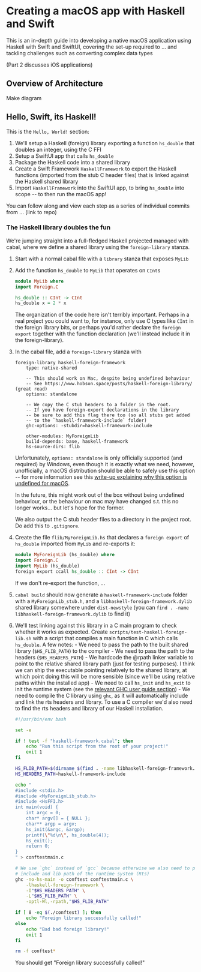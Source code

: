 # Creating a macOS app with Haskell and Swift

This is an in-depth guide into developing a native macOS application using
Haskell with Swift and SwiftUI, covering the set-up required to ... and tackling
challenges such as converting complex data types

(Part 2 discusses iOS applications)

## Overview of Architecture

Make diagram


## Hello, Swift, its Haskell!

This is the `Hello, World!` section:
1. We'll setup a Haskell (foreign) library exporting a function `hs_double` that
    doubles an integer, using the C FFI
2. Setup a SwiftUI app that calls `hs_double`
3. Package the Haskell code into a shared library
4. Create a Swift Framework `HaskellFramework` to export the Haskell functions
   (imported from the stub C header files) that is linked against the Haskell
   shared library
5. Import `HaskellFramework` into the SwiftUI app, to bring `hs_double` into
   scope -- to then run the macOS app!

You can follow along and view each step as a series of individual commits from ... (link to repo)

### The Haskell library doubles the fun

We're jumping straight into a full-fledged Haskell projected managed with cabal,
where we define a shared library using the `foreign-library` stanza.
1. Start with a normal cabal file with a `library` stanza that exposes `MyLib`
2. Add the function `hs_double` to `MyLib` that operates on `CInt`s
    ```haskell
    module MyLib where
    import Foreign.C

    hs_double :: CInt -> CInt
    hs_double x = 2 * x
    ```
    The organization of the code here isn't terribly important. Perhaps in a
    real project you could want to, for instance, only use C types like `CInt`
    in the foreign library bits, or perhaps you'd rather declare the `foreign
    export` together with the function declaration (we'll instead include it in
    the foreign-library).
2. In the cabal file, add a `foreign-library` stanza with
    ```cabal
    foreign-library haskell-foreign-framework
        type: native-shared

        -- This should work on Mac, despite being undefined behaviour
        -- See https://www.hobson.space/posts/haskell-foreign-library/ (great read)
        options: standalone

        -- We copy the C stub headers to a folder in the root.
        -- If you have foreign-export declarations in the library
        -- be sure to add this flag there too (so all stubs get added
        -- to the `haskell-framework-include` folder)
        ghc-options: -stubdir=haskell-framework-include

        other-modules: MyForeignLib
        build-depends: base, haskell-framework
        hs-source-dirs: flib
    ```
    Unfortunately, `options: standalone` is only officially supported (and
    required) by Windows, even though it is exactly what we need, however,
    unofficially, a macOS distribution should be able to safely use this option
    -- for more information see this [write-up explaining why this option is
    undefined for macOS](https://www.hobson.space/posts/haskell-foreign-library/).

    In the future, this might work out of the box without being undefined
    behaviour, or the behaviour on mac may have changed s.t. this no longer
    works... but let's hope for the former.

    We also output the C stub header files to a directory in the project root.
    Do add this to `.gitignore`.

3. Create the file `flib/MyForeignLib.hs` that declares a `foreign export` of
   `hs_double` imported from `MyLib` and re-exports it:
    ```haskell
    module MyForeignLib (hs_double) where
    import Foreign.C
    import MyLib (hs_double)
    foreign export ccall hs_double :: CInt -> CInt
    ```
    If we don't re-export the function, ...
4. `cabal build` should now generate a `haskell-framework-include` folder with a
   `MyForeignLib_stub.h`, and a `libhaskell-foreign-framework.dylib` shared library
   somewhere under `dist-newstyle` (you can `find . -name libhaskell-foreign-framework.dylib` to find it)
5. We'll test linking against this library in a C main program to check whether it works as expected.
    Create `scripts/test-haskell-foreign-lib.sh` with a script that compiles a
    main function in C which calls `hs_double`. A few notes:
        - We need to pass the path to the built shared library (`$HS_FLIB_PATH`)
            to the compiler
        - We need to pass the path to the headers (`$HS_HEADERS_PATH`)
        - We hardcode the @rpath linker variable to point to the relative shared
            library path (just for testing purposes).
            I think we can ship the executable pointing relatively to the shared
            library, at which point doing this will be more sensible (since
            we'll be using relative paths within the installed app)
        - We need to call `hs_init` and `hs_exit` to init the runtime system
            (see the [relevant GHC user guide section](https://downloads.haskell.org/ghc/latest/docs/users_guide/exts/ffi.html#using-the-ffi-with-ghc))
        - We need to compile the C library using `ghc`, as it will automatically
            include and link the rts headers and library. To use a C compiler
            we'd also need to find the rts headers and library of our Haskell
            installation.
    ```bash
    #!/usr/bin/env bash

    set -e

    if ! test -f "haskell-framework.cabal"; then
        echo "Run this script from the root of your project!"
        exit 1
    fi

    HS_FLIB_PATH=$(dirname $(find . -name libhaskell-foreign-framework.dylib))
    HS_HEADERS_PATH=haskell-framework-include

    echo "
    #include <stdio.h>
    #include <MyForeignLib_stub.h>
    #include <HsFFI.h>
    int main(void) {
        int argc = 0;
        char* argv[] = { NULL };
        char** argp = argv;
        hs_init(&argc, &argp);
        printf(\"%d\n\", hs_double(4));
        hs_exit();
        return 0;
    }
    " > conftestmain.c

    # We use `ghc` instead of `gcc` because otherwise we also need to provide the
    # include and lib path of the runtime system (Rts)
    ghc -no-hs-main -o conftest conftestmain.c \
        -lhaskell-foreign-framework \
        -I"$HS_HEADERS_PATH" \
        -L"$HS_FLIB_PATH" \
        -optl-Wl,-rpath,"$HS_FLIB_PATH"

    if [ 8 -eq $(./conftest) ]; then
        echo "Foreign library successfully called!"
    else
        echo "Bad bad foreign library!"
        exit 1
    fi

    rm -f conftest*
    ```
    You should get "Foreign library successfully called!"



